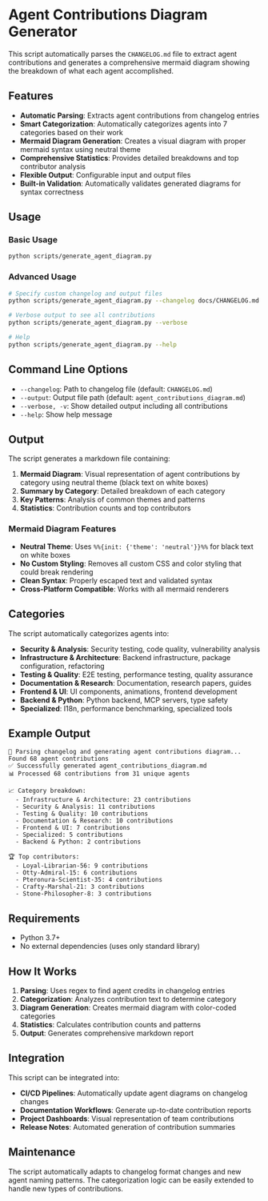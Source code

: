 # Agent Contributions Diagram Generator

This script automatically parses the `CHANGELOG.md` file to extract agent contributions and generates a comprehensive mermaid diagram showing the breakdown of what each agent accomplished.

## Features

- **Automatic Parsing**: Extracts agent contributions from changelog entries
- **Smart Categorization**: Automatically categorizes agents into 7 categories based on their work
- **Mermaid Diagram Generation**: Creates a visual diagram with proper mermaid syntax using neutral theme
- **Comprehensive Statistics**: Provides detailed breakdowns and top contributor analysis
- **Flexible Output**: Configurable input and output files
- **Built-in Validation**: Automatically validates generated diagrams for syntax correctness

## Usage

### Basic Usage

```bash
python scripts/generate_agent_diagram.py
```

### Advanced Usage

```bash
# Specify custom changelog and output files
python scripts/generate_agent_diagram.py --changelog docs/CHANGELOG.md --output reports/agent_breakdown.md

# Verbose output to see all contributions
python scripts/generate_agent_diagram.py --verbose

# Help
python scripts/generate_agent_diagram.py --help
```

## Command Line Options

- `--changelog`: Path to changelog file (default: `CHANGELOG.md`)
- `--output`: Output file path (default: `agent_contributions_diagram.md`)
- `--verbose, -v`: Show detailed output including all contributions
- `--help`: Show help message

## Output

The script generates a markdown file containing:

1. **Mermaid Diagram**: Visual representation of agent contributions by category using neutral theme (black text on white boxes)
2. **Summary by Category**: Detailed breakdown of each category
3. **Key Patterns**: Analysis of common themes and patterns
4. **Statistics**: Contribution counts and top contributors

### Mermaid Diagram Features

- **Neutral Theme**: Uses `%%{init: {'theme': 'neutral'}}%%` for black text on white boxes
- **No Custom Styling**: Removes all custom CSS and color styling that could break rendering
- **Clean Syntax**: Properly escaped text and validated syntax
- **Cross-Platform Compatible**: Works with all mermaid renderers

## Categories

The script automatically categorizes agents into:

- **Security & Analysis**: Security testing, code quality, vulnerability analysis
- **Infrastructure & Architecture**: Backend infrastructure, package configuration, refactoring
- **Testing & Quality**: E2E testing, performance testing, quality assurance
- **Documentation & Research**: Documentation, research papers, guides
- **Frontend & UI**: UI components, animations, frontend development
- **Backend & Python**: Python backend, MCP servers, type safety
- **Specialized**: I18n, performance benchmarking, specialized tools

## Example Output

```
🦊 Parsing changelog and generating agent contributions diagram...
Found 68 agent contributions
✅ Successfully generated agent_contributions_diagram.md
📊 Processed 68 contributions from 31 unique agents

📈 Category breakdown:
  - Infrastructure & Architecture: 23 contributions
  - Security & Analysis: 11 contributions
  - Testing & Quality: 10 contributions
  - Documentation & Research: 10 contributions
  - Frontend & UI: 7 contributions
  - Specialized: 5 contributions
  - Backend & Python: 2 contributions

🏆 Top contributors:
  - Loyal-Librarian-56: 9 contributions
  - Otty-Admiral-15: 6 contributions
  - Pteronura-Scientist-35: 4 contributions
  - Crafty-Marshal-21: 3 contributions
  - Stone-Philosopher-8: 3 contributions
```

## Requirements

- Python 3.7+
- No external dependencies (uses only standard library)

## How It Works

1. **Parsing**: Uses regex to find agent credits in changelog entries
2. **Categorization**: Analyzes contribution text to determine category
3. **Diagram Generation**: Creates mermaid diagram with color-coded categories
4. **Statistics**: Calculates contribution counts and patterns
5. **Output**: Generates comprehensive markdown report

## Integration

This script can be integrated into:

- **CI/CD Pipelines**: Automatically update agent diagrams on changelog changes
- **Documentation Workflows**: Generate up-to-date contribution reports
- **Project Dashboards**: Visual representation of team contributions
- **Release Notes**: Automated generation of contribution summaries

## Maintenance

The script automatically adapts to changelog format changes and new agent naming patterns. The categorization logic can be easily extended to handle new types of contributions.
